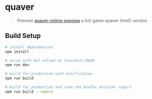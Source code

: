 # quaver
> Preview [quaver-online-preview](https://8.diamondfsd.com)
> a hot game quaver html5 version

## Build Setup

``` bash
# install dependencies
npm install

# serve with hot reload at localhost:8080
npm run dev

# build for production with minification
npm run build

# build for production and view the bundle analyzer report
npm run build --report
```
